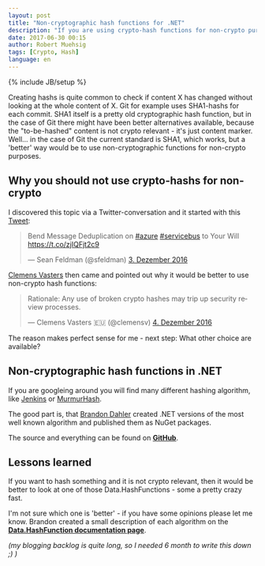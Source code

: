 ```yaml
---
layout: post
title: "Non-cryptographic hash functions for .NET"
description: "If you are using crypto-hash functions for non-crypto purposes you might want to take a look at faster and 'better' alternatives."
date: 2017-06-30 00:15
author: Robert Muehsig
tags: [Crypto, Hash]
language: en
---
```

{% include JB/setup %}

Creating hashs is quite common to check if content X has changed without looking at the whole content of X. 
Git for example uses SHA1-hashs for each commit. SHA1 itself is a pretty old cryptographic hash function, but in the case of Git there might have been better alternatives available, because the "to-be-hashed" content is not crypto relevant - it's just content marker. Well... in the case of Git the current standard is SHA1, which works, but a 'better' way would be to use non-cryptographic functions for non-crypto purposes.

## Why you should not use crypto-hashs for non-crypto

I discovered this topic via a Twitter-conversation and it started with this [Tweet](https://twitter.com/sfeldman/status/804984253985370112):

<blockquote class="twitter-tweet" data-lang="de"><p lang="en" dir="ltr">Bend Message Deduplication on <a href="https://twitter.com/hashtag/azure?src=hash">#azure</a> <a href="https://twitter.com/hashtag/servicebus?src=hash">#servicebus</a> to Your Will <a href="https://t.co/zjIQFjt2c9">https://t.co/zjIQFjt2c9</a></p>&mdash; Sean Feldman (@sfeldman) <a href="https://twitter.com/sfeldman/status/804984253985370112">3. Dezember 2016</a></blockquote>
<script async src="//platform.twitter.com/widgets.js" charset="utf-8"></script>

[Clemens Vasters](https://twitter.com/clemensv/status/805499766264172548) then came and pointed out why it would be better to use non-crypto hash functions:

<blockquote class="twitter-tweet" data-lang="de"><p lang="en" dir="ltr">Rationale: Any use of broken crypto hashes may trip up security review processes.</p>&mdash; Clemens Vasters 🇪🇺 (@clemensv) <a href="https://twitter.com/clemensv/status/805499766264172548">4. Dezember 2016</a></blockquote>
<script async src="//platform.twitter.com/widgets.js" charset="utf-8"></script>

The reason makes perfect sense for me - next step: What other choice are available?

## Non-cryptographic hash functions in .NET

If you are googleing around you will find many different hashing algorithm, like [Jenkins](https://en.wikipedia.org/wiki/Jenkins_hash_function) or [MurmurHash](https://en.wikipedia.org/wiki/MurmurHash). 

The good part is, that [Brandon Dahler](https://github.com/brandondahler) created .NET versions of the most well known algorithm and published them as NuGet packages.

The source and everything can be found on __[GitHub](https://github.com/brandondahler/Data.HashFunction/)__.

## Lessons learned

If you want to hash something and it is not crypto relevant, then it would be better to look at one of those Data.HashFunctions - some a pretty crazy fast.

I'm not sure which one is 'better' - if you have some opinions please let me know. Brandon created a small description of each algorithm on the __[Data.HashFunction documentation page](http://datahashfunction.azurewebsites.net/)__.

*(my blogging backlog is quite long, so I needed 6 month to write this down ;) )*

